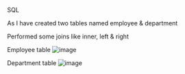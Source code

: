 SQL

As I have created two tables named employee & department

Performed some joins like inner, left & right

Employee table
![image](https://github.com/priya2002-eng/Aspire_activity/assets/124424389/6e2f7051-65d7-417a-ada8-4f6c5a72b41c)


Department table
![image](https://github.com/priya2002-eng/Aspire_activity/assets/124424389/48ed91b9-d64b-4dc7-85a4-ba33f034e1f4)


